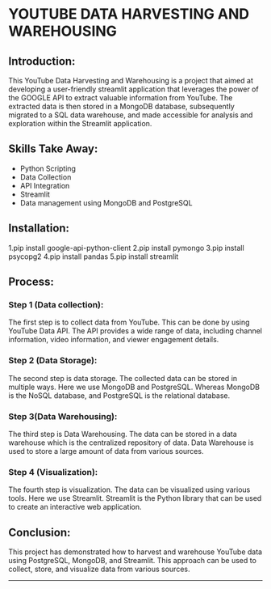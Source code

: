 # YOUTUBE DATA HARVESTING AND WAREHOUSING

## Introduction:
This YouTube Data Harvesting and Warehousing is a project that aimed at developing a user-friendly streamlit application that leverages the power of the GOOGLE API to extract valuable information from YouTube. The extracted data is then stored in a MongoDB database, subsequently migrated to a SQL data warehouse, and made accessible for analysis and exploration within the Streamlit application.

## Skills Take Away:
- Python Scripting
- Data Collection
- API Integration
- Streamlit
- Data management using MongoDB and PostgreSQL

## Installation:
 1.pip install google-api-python-client
 2.pip install pymongo
 3.pip install psycopg2
 4.pip install pandas
 5.pip install streamlit


## Process:
### Step 1 (Data collection):
The first step is to collect data from YouTube. This can be done by using YouTube Data API. The API provides a wide range of data, including channel information, video information, and viewer engagement details.

### Step 2 (Data Storage):
The second step is data storage. The collected data can be stored in multiple ways. Here we use MongoDB and PostgreSQL. Whereas MongoDB is the NoSQL database, and PostgreSQL is the relational database.

### Step 3(Data Warehousing):
The third step is Data Warehousing. The data can be stored in a data warehouse which is the centralized repository of data. Data Warehouse is used to store a large amount of data from various sources.

### Step 4 (Visualization):
The fourth step is visualization. The data can be visualized using various tools. Here we use Streamlit. Streamlit is the Python library that can be used to create an interactive web application.

## Conclusion:
This project has demonstrated how to harvest and warehouse YouTube data using PostgreSQL, MongoDB, and Streamlit. This approach can be used to collect, store, and visualize data from various sources.

---





        

